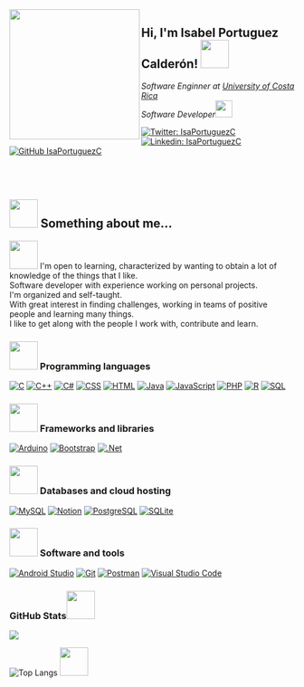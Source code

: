 <img align='left' src="https://user-images.githubusercontent.com/39344285/148106818-581411e3-9376-4bb1-b28d-96bd3aef6de5.png" width="230">
<h2> Hi, I'm Isabel Portuguez Calderón! <img src="https://media.giphy.com/media/oz45ELYgMoYVsZqmor/giphy.gif" width="50"></h2>
<p><em>Software Enginner at <a href="http://www.ucr.ac.cr">University of Costa Rica</a></br>Software Developer<img src="https://media.giphy.com/media/WUlplcMpOCEmTGBtBW/giphy.gif" width="30"> </em></p>

[![Twitter: IsaPortuguezC](https://img.shields.io/twitter/follow/IsaPortuguezC?style=social)](https://twitter.com/IsaPortuguezC)
[![Linkedin: IsaPortuguezC](https://img.shields.io/badge/-IsaPortuguezC-blue?style=flat-square&logo=Linkedin&logoColor=white&link=https://www.linkedin.com/in/IsaPortuguezC/)](https://www.linkedin.com/in/IsaPortuguezC/)
[![GitHub IsaPortuguezC](https://img.shields.io/github/followers/IsaPortuguez?label=follow&style=social)](https://github.com/IsaPortuguez)</br></br>

</br>

## <img src="https://media.giphy.com/media/RLnxba0kpSxHgconH1/giphy.gif" width="50"> Something about me...

<img src="https://media.giphy.com/media/VgCDAzcKvsR6OM0uWg/giphy.gif" width="50"> I'm open to learning, characterized by wanting to obtain a lot of knowledge of the things that I like.</br> 
Software developer with experience working on personal projects.</br>
I'm organized and self-taught.</br>
With great interest in finding challenges, working in teams of positive people and learning many things.</br>
I like to get along with the people I work with, contribute and learn. 

### <img src="https://media.giphy.com/media/j0HjChGV0J44KrrlGv/giphy.gif" width="50"> Programming languages

<p>
    <a href="https://github.com/search?q=user%IsaPortuguez+language%3Ac"><img alt="C" src="https://custom-icon-badges.herokuapp.com/badge/C-03599C.svg?logo=c-in-hexagon&logoColor=white"></a>
    <a href="https://github.com/search?q=user%IsaPortuguez+language%3Acpp"><img alt="C++" src="https://custom-icon-badges.herokuapp.com/badge/C++-9C033A.svg?logo=cpp2&logoColor=white"></a>
    <a href="https://github.com/search?q=user%IsaPortuguez+language%3Acsharp"><img alt="C#" src="https://custom-icon-badges.herokuapp.com/badge/C%23-68217A.svg?logo=cs2&logoColor=white"></a>
    <a href="https://github.com/search?q=user%IsaPortuguez+language%3Acss"><img alt="CSS" src="https://img.shields.io/badge/CSS-1572B6.svg?logo=css3&logoColor=white"></a>
    <a href="https://github.com/search?q=user%IsaPortuguez+language%3Ahtml"><img alt="HTML" src="https://img.shields.io/badge/HTML-E34F26.svg?logo=html5&logoColor=white"></a>
    <a href="https://github.com/search?q=user%IsaPortuguez+language%3Ajava"><img alt="Java" src="https://img.shields.io/badge/Java-007396.svg?logo=java&logoColor=white"></a>
    <a href="https://github.com/search?q=user%IsaPortuguez+language%3Ajavascript"><img alt="JavaScript" src="https://img.shields.io/badge/JavaScript-F7DF1E.svg?logo=javascript&logoColor=black"></a>
    <a href="https://github.com/search?q=user%IsaPortuguez+language%3Aphp"><img alt="PHP" src="https://img.shields.io/badge/PHP-777BB4.svg?logo=php&logoColor=white"></a>
    <a href="https://github.com/search?q=user%IsaPortuguez+language%3Ar"><img alt="R" src="https://img.shields.io/badge/R-276DC3.svg?logo=r&logoColor=white"></a>
    <a href="https://github.com/search?q=user%IsaPortuguez+language%3Asql"><img alt="SQL" src="https://custom-icon-badges.herokuapp.com/badge/SQL-025E8C.svg?logo=database&logoColor=white"></a>
</p>

### <img src="https://media.giphy.com/media/mGcNjsfWAjY5AEZNw6/giphy.gif" width="50"> Frameworks and libraries

<p>
    <a href="#"><img alt="Arduino" src="https://img.shields.io/badge/-Arduino-00979D?logo=Arduino&logoColor=white"></a>
    <a href="#"><img alt="Bootstrap" src="https://img.shields.io/badge/Bootstrap-7952B3.svg?logo=bootstrap&logoColor=white"></a>
    <a href="#"><img alt=".Net" src="https://img.shields.io/badge/.NET-5C2D91?logo=.net&logoColor=white"></a>
</p>

### <img src="https://media.giphy.com/media/cKc0u9hyvZEOjD8V08/giphy.gif" width="50"> Databases and cloud hosting

<p>
    <a href="#"><img alt="MySQL" src="https://img.shields.io/badge/MySQL-00f.svg?logo=mysql&logoColor=white"></a>
    <a href="#"><img alt="Notion" src="https://img.shields.io/badge/Notion-010101.svg?logo=notion&logoColor=white"></a>
    <a href="#"><img alt="PostgreSQL" src ="https://img.shields.io/badge/PostgreSQL-316192.svg?logo=postgresql&logoColor=white"></a>
    <a href="#"><img alt="SQLite" src ="https://img.shields.io/badge/SQLite-07405e.svg?logo=sqlite&logoColor=white"></a>
</p>

### <img src="https://media.giphy.com/media/EdkAMlwa8n5eRY5tK4/giphy.gif" width="50"> Software and tools

<p>
    <a href="#"><img alt="Android Studio" src="https://img.shields.io/badge/Android%20Studio-008678.svg?logo=android-studio&logoColor=white"></a>
    <a href="#"><img alt="Git" src="https://img.shields.io/badge/Git-F05033.svg?logo=git&logoColor=white"></a>
    <a href="#"><img alt="Postman" src="https://img.shields.io/badge/Postman-FF6C37?logo=postman&logoColor=white"></a>
    <a href="#"><img alt="Visual Studio Code" src="https://img.shields.io/badge/Visual%20Studio%20Code-0078d7.svg?logo=visual-studio-code&logoColor=white"></a>
</p>




<h3 align="left">GitHub Stats<img src="https://media.giphy.com/media/fRg1SwUD8Nr0EWI75x/giphy.gif" width="50"></h3> <a href="">
  <img align="centre" src="https://github-readme-stats.vercel.app/api?username=IsaPortuguez&count_private=true&include_all_commits=true&show_icons=true&title_color=007bff&text_color=e7e7e7&icon_color=007bff&bg_color=171c28" />
<a />
     
![Top Langs](https://github-readme-stats.vercel.app/api/top-langs/?username=IsaPortuguez&layout=compact&title_color=007bff&text_color=e7e7e7&icon_color=007bff&bg_color=171c28) 
<img src="https://media.giphy.com/media/ZecG55EwJGxkXWRgbp/giphy.gif" width="50"> 
